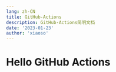 ```yaml
---
lang: zh-CN
title: GitHub-Actions
description: GitHub-Actions简明文档
date: '2023-01-23'
author: 'xiaoso'
---
```

# Hello GitHub Actions
